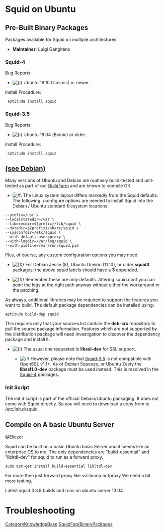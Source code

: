 # Squid on Ubuntu

## Pre-Built Binary Packages

Packages available for Squid on multiple architectures.

  - **Maintainer:** Luigi Gangitano

### Squid-4

Bug Reports: [](https://bugs.launchpad.net/ubuntu/+source/squid)

  - ![{i}](https://wiki.squid-cache.org/wiki/squidtheme/img/icon-info.png)
    Ubuntu 18.10 (Cosmic) or newer.

Install Procedure:

``` 
 aptitude install squid
```

### Squid-3.5

Bug Reports: [](https://bugs.launchpad.net/ubuntu/+source/squid)

  - ![{i}](https://wiki.squid-cache.org/wiki/squidtheme/img/icon-info.png)
    Ubuntu 18.04 (Bionic) or older.

Install Procedure:

``` 
 aptitude install squid
```

## [(see Debian)](/KnowledgeBase/Debian)

Many versions of Ubuntu and Debian are routinely build-tested and
unit-tested as part of our
[BuildFarm](/BuildFarm#)
and are known to compile OK.

  - ![/\!\\](https://wiki.squid-cache.org/wiki/squidtheme/img/alert.png)
    The Linux system layout differs markedly from the Squid defaults.
    The following ./configure options are needed to install Squid into
    the Debian / Ubuntu standard filesystem locations:

<!-- end list -->

    --prefix=/usr \
    --localstatedir=/var \
    --libexecdir=${prefix}/lib/squid \
    --datadir=${prefix}/share/squid \
    --sysconfdir=/etc/squid \
    --with-default-user=proxy \
    --with-logdir=/var/log/squid \
    --with-pidfile=/var/run/squid.pid

Plus, of course, any custom configuration options you may need.

  - ![{X}](https://wiki.squid-cache.org/wiki/squidtheme/img/icon-error.png)
    For Debian Jesse (8), Ubuntu Oneiric (11.10), or older **squid3**
    packages; the above *squid* labels should have a **3** appended.

  - ![{X}](https://wiki.squid-cache.org/wiki/squidtheme/img/icon-error.png)
    Remember these are only defaults. Altering squid.conf you can point
    the logs at the right path anyway without either the workaround or
    the patching.

As always, additional libraries may be required to support the features
you want to build. The default package dependencies can be installed
using:

    aptitude build-dep squid

This requires only that your sources.list contain the **deb-src**
repository to pull the source package information. Features which are
not supported by the distribution package will need investigation to
discover the dependency package and install it.

  - ![{i}](https://wiki.squid-cache.org/wiki/squidtheme/img/icon-info.png)
    The usual one requested is **libssl-dev** for SSL support.
    
      - ![/\!\\](https://wiki.squid-cache.org/wiki/squidtheme/img/alert.png)
        However, please note that
        [Squid-3.5](/Squid-3.5#)
        is not compatible with OpenSSL v1.1+. As of Debian Squeeze, or
        Ubuntu Zesty the **libssl1.0-dev** package must be used instead.
        This is resolved in the
        [Squid-4](/Squid-4#)
        packages.

### Init Script

The init.d script is part of the official Debain/Ubuntu packaging. It
does not come with Squid directly. So you will need to download a copy
from
[](https://alioth.debian.org/plugins/scmgit/cgi-bin/gitweb.cgi?p=pkg-squid/pkg-squid3.git;a=blob_plain;f=debian/squid.rc)
to /etc/init.d/squid

## Compile on A basic Ubuntu Server

@Eliezer

Squid can be built on a basic Ubuntu basic Server and it seems like an
enterprise OS to me. The only dependencies are "build-essential" and
"libltdl-dev" for squid to run as a forward proxy.

    sudo apt-get install build-essential libltdl-dev

For more then just forward proxy like ssl-bump or tproxy We need a bit
more testing.

Latest squid 3.3.8 builds and runs on ubuntu server 13.04.

# Troubleshooting

[CategoryKnowledgeBase](/CategoryKnowledgeBase#)
[SquidFaq/BinaryPackages](/SquidFaq/BinaryPackages#)
